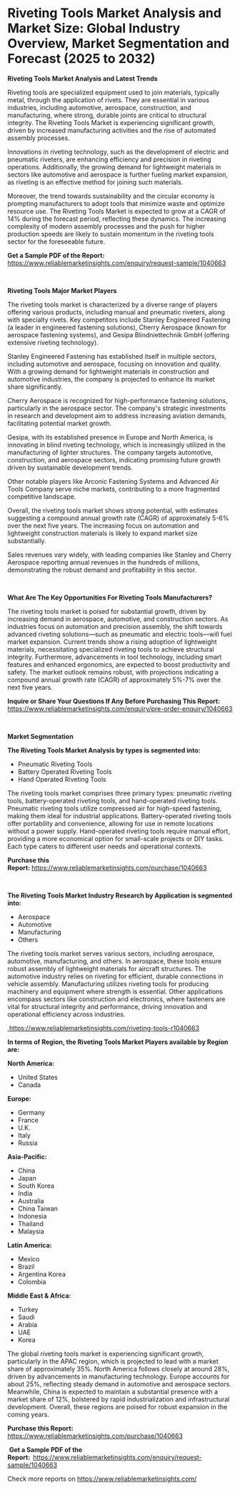 <p><h1>Riveting Tools Market Analysis and Market Size: Global Industry Overview, Market Segmentation and Forecast (2025 to 2032)</h1></p><p><strong>Riveting Tools Market Analysis and Latest Trends</strong></p>
<p><p>Riveting tools are specialized equipment used to join materials, typically metal, through the application of rivets. They are essential in various industries, including automotive, aerospace, construction, and manufacturing, where strong, durable joints are critical to structural integrity. The Riveting Tools Market is experiencing significant growth, driven by increased manufacturing activities and the rise of automated assembly processes. </p><p>Innovations in riveting technology, such as the development of electric and pneumatic riveters, are enhancing efficiency and precision in riveting operations. Additionally, the growing demand for lightweight materials in sectors like automotive and aerospace is further fueling market expansion, as riveting is an effective method for joining such materials.</p><p>Moreover, the trend towards sustainability and the circular economy is prompting manufacturers to adopt tools that minimize waste and optimize resource use. The Riveting Tools Market is expected to grow at a CAGR of 14% during the forecast period, reflecting these dynamics. The increasing complexity of modern assembly processes and the push for higher production speeds are likely to sustain momentum in the riveting tools sector for the foreseeable future.</p></p>
<p><strong>Get a Sample PDF of the Report:&nbsp;</strong> <a href="https://www.reliablemarketinsights.com/enquiry/request-sample/1040663?utm_campaign=3260&utm_medium=2&utm_source=Github&utm_content=ia&utm_term=08042025&utm_id=riveting-tools">https://www.reliablemarketinsights.com/enquiry/request-sample/1040663</a></p>
<p>&nbsp;</p>
<p><strong>Riveting Tools Major Market Players</strong></p>
<p><p>The riveting tools market is characterized by a diverse range of players offering various products, including manual and pneumatic riveters, along with specialty rivets. Key competitors include Stanley Engineered Fastening (a leader in engineered fastening solutions), Cherry Aerospace (known for aerospace fastening systems), and Gesipa Blindniettechnik GmbH (offering extensive riveting technology). </p><p>Stanley Engineered Fastening has established itself in multiple sectors, including automotive and aerospace, focusing on innovation and quality. With a growing demand for lightweight materials in construction and automotive industries, the company is projected to enhance its market share significantly. </p><p>Cherry Aerospace is recognized for high-performance fastening solutions, particularly in the aerospace sector. The company's strategic investments in research and development aim to address increasing aviation demands, facilitating potential market growth. </p><p>Gesipa, with its established presence in Europe and North America, is innovating in blind riveting technology, which is increasingly utilized in the manufacturing of lighter structures. The company targets automotive, construction, and aerospace sectors, indicating promising future growth driven by sustainable development trends.</p><p>Other notable players like Arconic Fastening Systems and Advanced Air Tools Company serve niche markets, contributing to a more fragmented competitive landscape. </p><p>Overall, the riveting tools market shows strong potential, with estimates suggesting a compound annual growth rate (CAGR) of approximately 5-6% over the next five years. The increasing focus on automation and lightweight construction materials is likely to expand market size substantially. </p><p>Sales revenues vary widely, with leading companies like Stanley and Cherry Aerospace reporting annual revenues in the hundreds of millions, demonstrating the robust demand and profitability in this sector.</p></p>
<p>&nbsp;</p>
<p><strong>What Are The Key Opportunities For Riveting Tools Manufacturers?</strong></p>
<p><p>The riveting tools market is poised for substantial growth, driven by increasing demand in aerospace, automotive, and construction sectors. As industries focus on automation and precision assembly, the shift towards advanced riveting solutions—such as pneumatic and electric tools—will fuel market expansion. Current trends show a rising adoption of lightweight materials, necessitating specialized riveting tools to achieve structural integrity. Furthermore, advancements in tool technology, including smart features and enhanced ergonomics, are expected to boost productivity and safety. The market outlook remains robust, with projections indicating a compound annual growth rate (CAGR) of approximately 5%-7% over the next five years.</p></p>
<p><strong>Inquire or Share Your Questions If Any Before Purchasing This Report:</strong> <a href="https://www.reliablemarketinsights.com/enquiry/pre-order-enquiry/1040663?utm_campaign=3260&utm_medium=2&utm_source=Github&utm_content=ia&utm_term=08042025&utm_id=riveting-tools">https://www.reliablemarketinsights.com/enquiry/pre-order-enquiry/1040663</a></p>
<p>&nbsp;</p>
<p><strong>Market Segmentation</strong></p>
<p><strong>The Riveting Tools Market Analysis by types is segmented into:</strong></p>
<p><ul><li>Pneumatic Riveting Tools</li><li>Battery Operated Riveting Tools</li><li>Hand Operated Riveting Tools</li></ul></p>
<p><p>The riveting tools market comprises three primary types: pneumatic riveting tools, battery-operated riveting tools, and hand-operated riveting tools. Pneumatic riveting tools utilize compressed air for high-speed fastening, making them ideal for industrial applications. Battery-operated riveting tools offer portability and convenience, allowing for use in remote locations without a power supply. Hand-operated riveting tools require manual effort, providing a more economical option for small-scale projects or DIY tasks. Each type caters to different user needs and operational contexts.</p></p>
<p><strong>Purchase this Report:&nbsp;</strong><a href="https://www.reliablemarketinsights.com/purchase/1040663?utm_campaign=3260&utm_medium=2&utm_source=Github&utm_content=ia&utm_term=08042025&utm_id=riveting-tools">https://www.reliablemarketinsights.com/purchase/1040663</a></p>
<p>&nbsp;</p>
<p><strong>The Riveting Tools Market Industry Research by Application is segmented into:</strong></p>
<p><ul><li>Aerospace</li><li>Automotive</li><li>Manufacturing</li><li>Others</li></ul></p>
<p><p>The riveting tools market serves various sectors, including aerospace, automotive, manufacturing, and others. In aerospace, these tools ensure robust assembly of lightweight materials for aircraft structures. The automotive industry relies on riveting for efficient, durable connections in vehicle assembly. Manufacturing utilizes riveting tools for producing machinery and equipment where strength is essential. Other applications encompass sectors like construction and electronics, where fasteners are vital for structural integrity and performance, driving innovation and operational efficiency across industries.</p></p>
<p><a href="https://www.reliablemarketinsights.com/riveting-tools-r1040663?utm_campaign=3260&utm_medium=2&utm_source=Github&utm_content=ia&utm_term=08042025&utm_id=riveting-tools">&nbsp;https://www.reliablemarketinsights.com/riveting-tools-r1040663</a></p>
<p><strong>In terms of Region, the Riveting Tools Market Players available by Region are:</strong></p>
<p>
    <p> <strong> North America: </strong>
        <ul>
            <li>United States</li>
            <li>Canada</li>
        </ul>
        </p> 
    <p> <strong> Europe: </strong>
        <ul>
            <li>Germany</li>
            <li>France</li>
            <li>U.K.</li>
            <li>Italy</li>
            <li>Russia</li>
        </ul>
        </p> 
    <p> <strong> Asia-Pacific: </strong>
        <ul>
            <li>China</li>
            <li>Japan</li>
            <li>South Korea</li>
            <li>India</li>
            <li>Australia</li>
            <li>China Taiwan</li>
            <li>Indonesia</li>
            <li>Thailand</li>
            <li>Malaysia</li>
        </ul>
        </p> 
    <p> <strong> Latin America: </strong>
        <ul>
            <li>Mexico</li>
            <li>Brazil</li>
            <li>Argentina Korea</li>
            <li>Colombia</li>
        </ul>
        </p> 
    <p> <strong> Middle East & Africa: </strong>
        <ul>
            <li>Turkey</li>
            <li>Saudi</li>
            <li>Arabia</li>
            <li>UAE</li>
            <li>Korea</li>
        </ul>
    </p>
    </p>
<p><p>The global riveting tools market is experiencing significant growth, particularly in the APAC region, which is projected to lead with a market share of approximately 35%. North America follows closely at around 28%, driven by advancements in manufacturing technology. Europe accounts for about 25%, reflecting steady demand in automotive and aerospace sectors. Meanwhile, China is expected to maintain a substantial presence with a market share of 12%, bolstered by rapid industrialization and infrastructural development. Overall, these regions are poised for robust expansion in the coming years.</p></p>
<p><strong>Purchase this Report: </strong><a href="https://www.reliablemarketinsights.com/purchase/1040663?utm_campaign=3260&utm_medium=2&utm_source=Github&utm_content=ia&utm_term=08042025&utm_id=riveting-tools">https://www.reliablemarketinsights.com/purchase/1040663</a></p>
<p>&nbsp;<strong>Get a Sample PDF of the Report:&nbsp;&nbsp;</strong><a href="https://www.reliablemarketinsights.com/enquiry/request-sample/1040663?utm_campaign=3260&utm_medium=2&utm_source=Github&utm_content=ia&utm_term=08042025&utm_id=riveting-tools">https://www.reliablemarketinsights.com/enquiry/request-sample/1040663</a></p>
<p><strong></strong></p>
<p>Check more reports on <a href="https://www.reliablemarketinsights.com/?utm_campaign=3260&utm_medium=2&utm_source=Github&utm_content=ia&utm_term=08042025&utm_id=riveting-tools">https://www.reliablemarketinsights.com/</a></p>